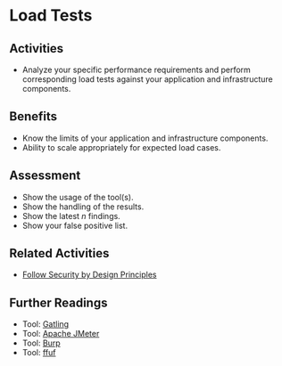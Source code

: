 # Load Tests

## Activities

- Analyze your specific performance requirements and perform corresponding load tests against your application and infrastructure components.

## Benefits

- Know the limits of your application and infrastructure components.
- Ability to scale appropriately for expected load cases.

## Assessment

- Show the usage of the tool(s).
- Show the handling of the results.
- Show the latest *n* findings.
- Show your false positive list.

## Related Activities

- [Follow Security by Design Principles](../orange/follow-security-by-design-principles.md)

## Further Readings

- Tool: [Gatling](https://gatling.io/)
- Tool: [Apache JMeter](https://jmeter.apache.org/)
- Tool: [Burp](https://portswigger.net/burp)
- Tool: [ffuf](https://github.com/ffuf/ffuf)
